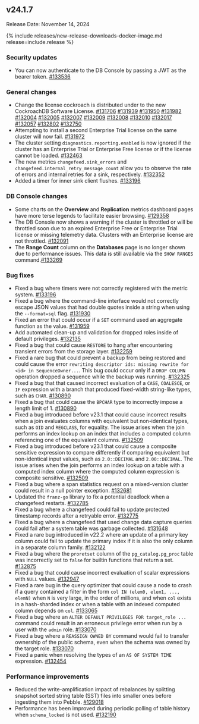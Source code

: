 ## v24.1.7

Release Date: November 14, 2024

{% include releases/new-release-downloads-docker-image.md release=include.release %}

<h3 id="v24-1-7-security-updates">Security updates</h3>

- You can now authenticate to the DB Console by passing a JWT as the bearer token. [#133536][#133536]

<h3 id="v24-1-7-general-changes">General changes</h3>

- Change the license cockroach is distributed under to the new CockroachDB Software License. [#131706][#131706] [#131939][#131939] [#131950][#131950] [#131982][#131982] [#132004][#132004] [#132005][#132005] [#132007][#132007] [#132009][#132009] [#132008][#132008] [#132010][#132010] [#132017][#132017] [#132057][#132057] [#132802][#132802] [#132750][#132750]
- Attempting to install a second Enterprise Trial license on the same cluster will now fail. [#131972][#131972]
- The cluster setting `diagnostics.reporting.enabled` is now ignored if the cluster has an Enterprise Trial or Enterprise Free license or if the license cannot be loaded. [#132463][#132463]
- The new metrics `changefeed.sink_errors` and `changefeed.internal_retry_message_count` allow you to observe the rate of errors and internal retries for a sink, respectively.  [#132352][#132352]
- Added a timer for inner sink client flushes. [#133196][#133196]


<h3 id="v24-1-7-db-console-changes">DB Console changes</h3>

- Some charts on the **Overview** and **Replication** metrics dashboard pages have more terse legends to facilitate easier browsing. [#129358][#129358]
- The DB Console now shows a warning if the cluster is throttled or will be throttled soon due to an expired Enterprise Free or Enterprise Trial license or missing telemetry data. Clusters with an Enterprise license are not throttled. [#132091][#132091]
- The **Range Count** column on the **Databases** page is no longer shown due to performance issues. This data is still available via the `SHOW RANGES` command.[#133269][#133269]

<h3 id="v24-1-7-bug-fixes">Bug fixes</h3>

- Fixed a bug where timers were not correctly registered with the metric system. [#133196][#133196]
- Fixed a bug where the command-line interface would not correctly escape JSON values that had double quotes inside a string when using the `--format=sql` flag. [#131930][#131930]
- Fixed an error that could occur if a `SET` command used an aggregate function as the value. [#131959][#131959]
- Add automated clean-up and validation for dropped roles inside of default privileges. [#132135][#132135]
- Fixed a bug that could cause `RESTORE` to hang after encountering transient errors from the storage layer. [#132259][#132259]
- Fixed a rare bug that could prevent a backup from being restored and could cause the error `rewriting descriptor ids: missing rewrite for <id> in SequenceOwner...`. This bug could occur only if a `DROP COLUMN` operation dropped a sequence while the backup was running. [#132325][#132325]
- Fixed a bug that that caused incorrect evaluation of a `CASE`, `COALESCE`, or `IF` expression with a branch that produced fixed-width string-like types, such as `CHAR`. [#130890][#130890]
- Fixed a bug that could cause the `BPCHAR` type to incorrectly impose a length limit of 1. [#130890][#130890]
- Fixed a bug introduced before v23.1 that could cause incorrect results when a join evaluates columns with equivalent but non-identical types, such as `OID` and `REGCLASS`, for equality. The issue arises when the join performs an index lookup on an index that includes a computed column referencing one of the equivalent columns. [#132509][#132509]
- Fixed a bug introduced before v23.1 that could cause a composite sensitive expression to compare differently if comparing equivalent but non-identical input values, such as `2.0::DECIMAL` and `2.00::DECIMAL`.  The issue arises when the join performs an index lookup on a table with a computed index column where the computed column expression is composite sensitive. [#132509][#132509]
- Fixed a bug where a span statistics request on a mixed-version cluster could result in a null pointer exception. [#132681][#132681]
- Updated the `franz-go` library to fix a potential deadlock when a changefeed restarts. [#132785][#132785]
- Fixed a bug where a changefeed could fail to update protected timestamp records after a retryable error. [#132775][#132775]
- Fixed a bug where a changefeed that used change data capture queries could fail after a system table was garbage collected. [#131648][#131648]
- Fixed a rare bug introduced in v22.2 where an update of a primary key column could fail to update the primary index if it is also the only column in a separate column family. [#132122][#132122]
- Fixed a bug where the `proretset` column of the `pg_catalog.pg_proc` table was incorrectly set to `false` for builtin functions that return a set. [#132875][#132875]
- Fixed a bug that could cause incorrect evaluation of scalar expressions with `NULL` values. [#132947][#132947]
- Fixed a rare bug in the query optimizer that could cause a node to crash if a query contained a filter in the form `col IN (elem0, elem1, ..., elemN)` when `N` is very large, in the order of millions, and when `col` exists in a hash-sharded index or when a table with an indexed computed column depends on `col`. [#133065][#133065]
- Fixed a bug where an `ALTER DEFAULT PRIVILEGES FOR target_role ...` command could result in an erroneous privilege error when run by a user with the `admin` role. [#133070][#133070]
- Fixed a bug where a `REASSIGN OWNED BY` command would fail to transfer ownership of the public schema, even when the schema was owned by the target role. [#133070][#133070]
- Fixed a panic when resolving the types of an `AS OF SYSTEM TIME` expression. [#132454][#132454]

<h3 id="v24-1-7-performance-improvements">Performance improvements</h3>

- Reduced the write-amplification impact of rebalances by splitting snapshot sorted string table (SST) files into smaller ones before ingesting them into Pebble. [#129018][#129018]
- Performance has been improved during periodic polling of table history when `schema_locked` is not used. [#132190][#132190]

[#129018]: https://github.com/cockroachdb/cockroach/pull/129018
[#129358]: https://github.com/cockroachdb/cockroach/pull/129358
[#130890]: https://github.com/cockroachdb/cockroach/pull/130890
[#131648]: https://github.com/cockroachdb/cockroach/pull/131648
[#131706]: https://github.com/cockroachdb/cockroach/pull/131706
[#131930]: https://github.com/cockroachdb/cockroach/pull/131930
[#131939]: https://github.com/cockroachdb/cockroach/pull/131939
[#131950]: https://github.com/cockroachdb/cockroach/pull/131950
[#131959]: https://github.com/cockroachdb/cockroach/pull/131959
[#131972]: https://github.com/cockroachdb/cockroach/pull/131972
[#131982]: https://github.com/cockroachdb/cockroach/pull/131982
[#132004]: https://github.com/cockroachdb/cockroach/pull/132004
[#132005]: https://github.com/cockroachdb/cockroach/pull/132005
[#132007]: https://github.com/cockroachdb/cockroach/pull/132007
[#132008]: https://github.com/cockroachdb/cockroach/pull/132008
[#132009]: https://github.com/cockroachdb/cockroach/pull/132009
[#132010]: https://github.com/cockroachdb/cockroach/pull/132010
[#132017]: https://github.com/cockroachdb/cockroach/pull/132017
[#132057]: https://github.com/cockroachdb/cockroach/pull/132057
[#132091]: https://github.com/cockroachdb/cockroach/pull/132091
[#132122]: https://github.com/cockroachdb/cockroach/pull/132122
[#132135]: https://github.com/cockroachdb/cockroach/pull/132135
[#132190]: https://github.com/cockroachdb/cockroach/pull/132190
[#132259]: https://github.com/cockroachdb/cockroach/pull/132259
[#132325]: https://github.com/cockroachdb/cockroach/pull/132325
[#132352]: https://github.com/cockroachdb/cockroach/pull/132352
[#132454]: https://github.com/cockroachdb/cockroach/pull/132454
[#132463]: https://github.com/cockroachdb/cockroach/pull/132463
[#132509]: https://github.com/cockroachdb/cockroach/pull/132509
[#132681]: https://github.com/cockroachdb/cockroach/pull/132681
[#132750]: https://github.com/cockroachdb/cockroach/pull/132750
[#132775]: https://github.com/cockroachdb/cockroach/pull/132775
[#132785]: https://github.com/cockroachdb/cockroach/pull/132785
[#132802]: https://github.com/cockroachdb/cockroach/pull/132802
[#132875]: https://github.com/cockroachdb/cockroach/pull/132875
[#132947]: https://github.com/cockroachdb/cockroach/pull/132947
[#132958]: https://github.com/cockroachdb/cockroach/pull/132958
[#133065]: https://github.com/cockroachdb/cockroach/pull/133065
[#133070]: https://github.com/cockroachdb/cockroach/pull/133070
[#133196]: https://github.com/cockroachdb/cockroach/pull/133196
[#133269]: https://github.com/cockroachdb/cockroach/pull/133269
[#133474]: https://github.com/cockroachdb/cockroach/pull/133474
[#133536]: https://github.com/cockroachdb/cockroach/pull/133536
[01681ceca]: https://github.com/cockroachdb/cockroach/commit/01681ceca
[84072594e]: https://github.com/cockroachdb/cockroach/commit/84072594e
[cb4fed9e9]: https://github.com/cockroachdb/cockroach/commit/cb4fed9e9
[d51963cbd]: https://github.com/cockroachdb/cockroach/commit/d51963cbd
[f96e65c56]: https://github.com/cockroachdb/cockroach/commit/f96e65c56
